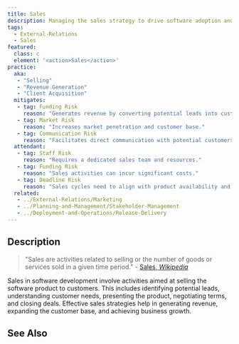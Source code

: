 ```yaml
---
title: Sales
description: Managing the sales strategy to drive software adoption and revenue generation.
tags: 
  - External-Relations
  - Sales
featured: 
  class: c
  element: '<action>Sales</action>'
practice:
  aka: 
   - "Selling"
   - "Revenue Generation"
   - "Client Acquisition"
  mitigates:
   - tag: Funding Risk
     reason: "Generates revenue by converting potential leads into customers."
   - tag: Market Risk
     reason: "Increases market penetration and customer base."
   - tag: Communication Risk
     reason: "Facilitates direct communication with potential customers to understand their needs."
  attendant:
   - tag: Staff Risk
     reason: "Requires a dedicated sales team and resources."
   - tag: Funding Risk
     reason: "Sales activities can incur significant costs."
   - tag: Deadline Risk
     reason: "Sales cycles need to align with product availability and readiness."
  related:
   - ../External-Relations/Marketing
   - ../Planning-and-Management/Stakeholder-Management
   - ../Deployment-and-Operations/Release-Delivery
---
```


<PracticeIntro details={frontMatter} /> 

## Description

> "Sales are activities related to selling or the number of goods or services sold in a given time period." - [Sales, _Wikipedia_](https://en.wikipedia.org/wiki/Sales)

Sales in software development involve activities aimed at selling the software product to customers. This includes identifying potential leads, understanding customer needs, presenting the product, negotiating terms, and closing deals. Effective sales strategies help in generating revenue, expanding the customer base, and achieving business growth.

## See Also

<TagList tag="Sales" />
